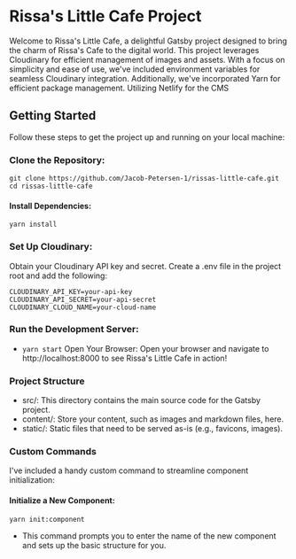 
# Rissa's Little Cafe Project
Welcome to Rissa's Little Cafe, a delightful Gatsby project designed to bring the charm of Rissa's Cafe to the digital world. This project leverages Cloudinary for efficient management of images and assets. With a focus on simplicity and ease of use, we've included environment variables for seamless Cloudinary integration. Additionally, we've incorporated Yarn for efficient package management. Utilizing Netlify for the CMS

## Getting Started
Follow these steps to get the project up and running on your local machine:

### Clone the Repository:

```
git clone https://github.com/Jacob-Petersen-1/rissas-little-cafe.git
cd rissas-little-cafe
```
#### Install Dependencies:
`yarn install`

### Set Up Cloudinary:

Obtain your Cloudinary API key and secret.
Create a .env file in the project root and add the following:

```
CLOUDINARY_API_KEY=your-api-key
CLOUDINARY_API_SECRET=your-api-secret
CLOUDINARY_CLOUD_NAME=your-cloud-name
```
### Run the Development Server:

- ```yarn start```
Open Your Browser:
Open your browser and navigate to http://localhost:8000 to see Rissa's Little Cafe in action!

### Project Structure
- src/: This directory contains the main source code for the Gatsby project.
- content/: Store your content, such as images and markdown files, here.
- static/: Static files that need to be served as-is (e.g., favicons, images).

### Custom Commands
I've included a handy custom command to streamline component initialization:

#### Initialize a New Component:
```yarn init:component```
- This command prompts you to enter the name of the new component and sets up the basic structure for you.

